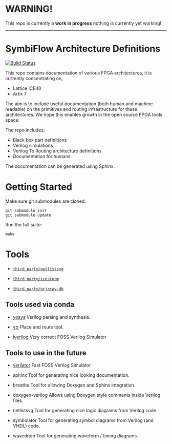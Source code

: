 # WARNING!

This repo is currently a **work in progress** nothing is currently yet working!

---

# SymbiFlow Architecture Definitions

[![Build Status](https://travis-ci.org/SymbiFlow/symbiflow-arch-defs.svg?branch=master)](https://travis-ci.org/SymbiFlow/symbiflow-arch-defs)

This repo contains documentation of various FPGA architectures, it is currently
concentrating on;

 * Lattice iCE40
 * Artix 7

The aim is to include useful documentation (both human and machine readable) on
the primitives and routing infrastructure for these architectures. We hope this
enables growth in the open source FPGA tools space.

The repo includes;

 * Black box part definitions
 * Verilog simulations
 * Verilog To Routing architecture definitions
 * Documentation for humans

The documentation can be generated using Sphinx.

# Getting Started

Make sure git submodules are cloned:

```
git submodule init
git submodule update
```

Run the full suite:

```
make
```

# Tools

 * [`third_party/netlistsvg`](third_party/netlistsvg)

 * [`third_party/icestorm`](third_party/icestorm)

 * [`third_party/prjxray-db`](third_party/prjxray-db)

## Tools used via conda

 * [yosys](https://github.com/YosysHQ/yosys)
   Verilog parsing and synthesis.

 * [vtr](https://github.com/SymbiFlow/vtr-verilog-to-routing)
   Place and route tool.

 * [iverilog](https://github.com/steveicarus/iverilog)
   Very correct FOSS Verilog Simulator

## Tools to use in the future
 * [verilator](https://www.veripool.org/wiki/verilator)
   Fast FOSS Verilog Simulator

 * sphinx
   Tool for generating nice looking documentation.

 * breathe
   Tool for allowing Doxygen and Sphinx integration.

 * doxygen-verilog
   Allows using Doxygen style comments inside Verilog files.

 * netlistsvg
   Tool for generating nice logic diagrams from Verilog code.

 * symbolator
   Tool for generating symbol diagrams from Verilog (and VHDL) code.

 * wavedrom
   Tool for generating waveform / timing diagrams.

